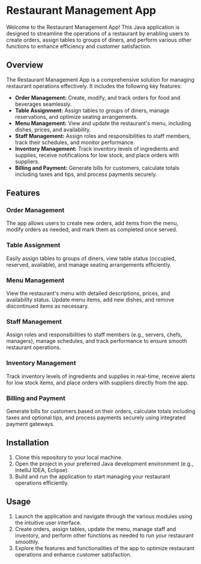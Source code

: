 # Restaurant Management App

Welcome to the Restaurant Management App! This Java application is designed to streamline the operations of a restaurant by enabling users to create orders, assign tables to groups of diners, and perform various other functions to enhance efficiency and customer satisfaction.

## Overview

The Restaurant Management App is a comprehensive solution for managing restaurant operations effectively. It includes the following key features:

- **Order Management:** Create, modify, and track orders for food and beverages seamlessly.
- **Table Assignment:** Assign tables to groups of diners, manage reservations, and optimize seating arrangements.
- **Menu Management:** View and update the restaurant's menu, including dishes, prices, and availability.
- **Staff Management:** Assign roles and responsibilities to staff members, track their schedules, and monitor performance.
- **Inventory Management:** Track inventory levels of ingredients and supplies, receive notifications for low stock, and place orders with suppliers.
- **Billing and Payment:** Generate bills for customers, calculate totals including taxes and tips, and process payments securely.

## Features

### Order Management

The app allows users to create new orders, add items from the menu, modify orders as needed, and mark them as completed once served.

### Table Assignment

Easily assign tables to groups of diners, view table status (occupied, reserved, available), and manage seating arrangements efficiently.

### Menu Management

View the restaurant's menu with detailed descriptions, prices, and availability status. Update menu items, add new dishes, and remove discontinued items as necessary.

### Staff Management

Assign roles and responsibilities to staff members (e.g., servers, chefs, managers), manage schedules, and track performance to ensure smooth restaurant operations.

### Inventory Management

Track inventory levels of ingredients and supplies in real-time, receive alerts for low stock items, and place orders with suppliers directly from the app.

### Billing and Payment

Generate bills for customers based on their orders, calculate totals including taxes and optional tips, and process payments securely using integrated payment gateways.

## Installation

1. Clone this repository to your local machine.
2. Open the project in your preferred Java development environment (e.g., IntelliJ IDEA, Eclipse).
3. Build and run the application to start managing your restaurant operations efficiently.

## Usage

1. Launch the application and navigate through the various modules using the intuitive user interface.
2. Create orders, assign tables, update the menu, manage staff and inventory, and perform other functions as needed to run your restaurant smoothly.
3. Explore the features and functionalities of the app to optimize restaurant operations and enhance customer satisfaction.

